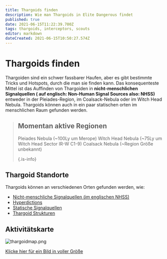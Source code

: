 ```yaml
---
title: Thargoids finden
description: Wie man Thargoids in Elite Dangerous findet
published: true
date: 2021-06-15T11:22:39.700Z
tags: thargoids, interceptors, scouts
editor: markdown
dateCreated: 2021-06-15T10:50:27.574Z
---
```


# Thargoids finden
Thargoiden sind ein schwer fassbarer Haufen, aber es gibt bestimmte Tricks und Hotspots, durch die man sie finden kann. Das konsequenteste Mittel ist das Auffinden von Thargoiden in <strong x-id=“1“> nicht-menschlichen Signalquellen ( auf englisch: Non-Human Signal Sources also: NHSS)</strong> entweder in der Pleiades-Region, im Coalsack-Nebula oder im Witch Head Nebula. Thargoids können auch in ein paar statischen orten im menschlichen Raum gefunden werden.

> ## Momentan aktive Regionen
> 
> Pleiades Nebula (~100Ly um Merope) Witch Head Nebula (~75Ly um Witch Head Sector IR-W C1-9) Coalsack Nebula (~Region Größe unbekannt) 
> 
> {.is-info}

## Thargoid Standorte

Thargoids können an verschiedenen Orten gefunden werden, wie:
- [Nicht-menschliche Signalquellen (im englischen NHSS)](/en/nhss)
- [Hyperdictions](/en/hyperdictions)
- [Statische Signalquellen](/en/static-signals)
- [Thargoid Strukturen](https://canonn.science/codex/the-unknown-structure/?highlight=structure)

## Aktivitätskarte

![thargoidmap.png](/img/thargoidmap.png)

[Klicke hier für ein Bild in voller Größe](https://cdn.discordapp.com/attachments/625989888432537611/854310144946208808/Thargoid_Activity_Map_v0.5.png)
